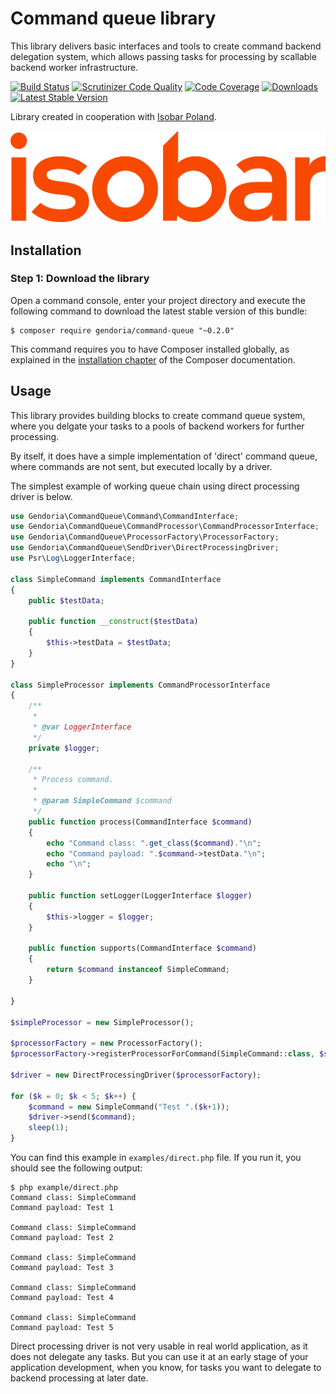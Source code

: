 # Command queue library

This library delivers basic interfaces and tools to create command backend delegation system, which allows
passing tasks for processing by scallable backend worker infrastructure.

[![Build Status](https://img.shields.io/travis/Gendoria/command-queue/master.svg)](https://travis-ci.org/Gendoria/command-queue)
[![Scrutinizer Code Quality](https://img.shields.io/scrutinizer/g/Gendoria/command-queue.svg)](https://scrutinizer-ci.com/g/Gendoria/command-queue/?branch=master)
[![Code Coverage](https://img.shields.io/scrutinizer/coverage/g/Gendoria/command-queue.svg)](https://scrutinizer-ci.com/g/Gendoria/command-queue/?branch=master)
[![Downloads](https://img.shields.io/packagist/dt/gendoria/command-queue.svg)](https://packagist.org/packages/gendoria/command-queue)
[![Latest Stable Version](https://img.shields.io/packagist/v/gendoria/command-queue.svg)](https://packagist.org/packages/gendoria/command-queue)

Library created in cooperation with [Isobar Poland](http://www.isobar.com/pl/).

![Isobar Poland](doc/images/isobar.jpg "Isobar Poland logo") 

## Installation

### Step 1: Download the library


Open a command console, enter your project directory and execute the
following command to download the latest stable version of this bundle:

```console
$ composer require gendoria/command-queue "~0.2.0"
```

This command requires you to have Composer installed globally, as explained
in the [installation chapter](https://getcomposer.org/doc/00-intro.md)
of the Composer documentation.

## Usage

This library provides building blocks to create command queue system, where you delgate
your tasks to a pools of backend workers for further processing.

By itself, it does have a simple implementation of 'direct' command queue,
where commands are not sent, but executed locally by a driver.

The simplest example of working queue chain using direct processing driver is below.

```php
use Gendoria\CommandQueue\Command\CommandInterface;
use Gendoria\CommandQueue\CommandProcessor\CommandProcessorInterface;
use Gendoria\CommandQueue\ProcessorFactory\ProcessorFactory;
use Gendoria\CommandQueue\SendDriver\DirectProcessingDriver;
use Psr\Log\LoggerInterface;

class SimpleCommand implements CommandInterface
{
    public $testData;
    
    public function __construct($testData)
    {
        $this->testData = $testData;
    }
}

class SimpleProcessor implements CommandProcessorInterface
{
    /**
     *
     * @var LoggerInterface
     */
    private $logger;
    
    /**
     * Process command.
     * 
     * @param SimpleCommand $command
     */
    public function process(CommandInterface $command)
    {
        echo "Command class: ".get_class($command)."\n";
        echo "Command payload: ".$command->testData."\n";
        echo "\n";
    }

    public function setLogger(LoggerInterface $logger)
    {
        $this->logger = $logger;
    }

    public function supports(CommandInterface $command)
    {
        return $command instanceof SimpleCommand;
    }

}

$simpleProcessor = new SimpleProcessor();

$processorFactory = new ProcessorFactory();
$processorFactory->registerProcessorForCommand(SimpleCommand::class, $simpleProcessor);

$driver = new DirectProcessingDriver($processorFactory);

for ($k = 0; $k < 5; $k++) {
    $command = new SimpleCommand("Test ".($k+1));
    $driver->send($command);
    sleep(1);
}
```

You can find this example in `examples/direct.php` file. If you run it, you should see the following output:

```console
$ php example/direct.php
Command class: SimpleCommand
Command payload: Test 1

Command class: SimpleCommand
Command payload: Test 2

Command class: SimpleCommand
Command payload: Test 3

Command class: SimpleCommand
Command payload: Test 4

Command class: SimpleCommand
Command payload: Test 5

```

Direct processing driver is not very usable in real world application, as it does not delegate any tasks.
But you can use it at an early stage of your application development, when you know, for tasks you want
to delegate to backend processing at later date.